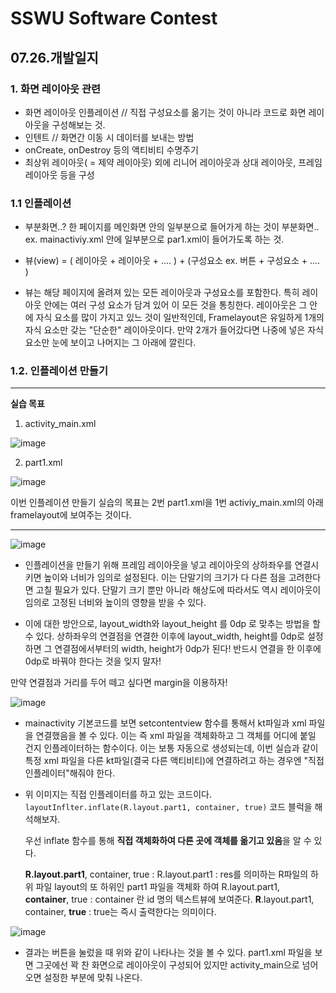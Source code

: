 # SSWU Software Contest
## 07.26.개발일지

### 1. 화면 레이아웃 관련 
- 화면 레이아웃 인플레이션 // 직접 구성요소를 옮기는 것이 아니라 코드로 화면 레이아웃을 구성해보는 것. 
- 인텐트 // 화면간 이동 시 데이터를 보내는 방법 
- onCreate, onDestroy 등의 액티비티 수명주기 
- 최상위 레이아웃( = 제약 레이아웃) 외에 리니어 레이아웃과 상대 레이아웃, 프레임 레이아웃 등을 구성 

### 1.1 인플레이션 

- 부분화면..? 한 페이지를 메인화면 안의 일부분으로 들어가게 하는 것이 부분화면.. 
  ex. mainactiviy.xml 안에 일부분으로 par1.xml이 들어가도록 하는 것. 
  
- 뷰(view) = ( 레이아웃 + 레이아웃 + .... ) + (구성요소 ex. 버튼 + 구성요소 + .... ) 
  
- 뷰는 해당 페이지에 올려져 있는 모든 레이아웃과 구성요소를 포함한다. 특히 레이아웃 안에는 여러 구성 요소가 담겨 있어 이 모든 것을 통칭한다. 레이아웃은 그 안에 자식 요소를 많이 가지고 있느 것이 일반적인데, Framelayout은 유일하게 1개의 자식 요소만 갖는 "단순한" 레이아웃이다. 만약 2개가 들어갔다면 나중에 넣은 자식 요소만 눈에 보이고 나머지는 그 아래에 깔린다. 

### 1.2. 인플레이션 만들기 

---

**실습 목표** 

1. activity_main.xml

![image](https://user-images.githubusercontent.com/65717358/126971788-fc953356-4352-4ff0-be59-a3da31c0a321.png)

2. part1.xml

![image](https://user-images.githubusercontent.com/65717358/126971900-6cd1807d-f225-41b4-9a78-58b5745a6a1c.png)

이번 인플레이션 만들기 실습의 목표는 2번 part1.xml을 1번 activiy_main.xml의 아래 framelayout에 보여주는 것이다. 

--- 

![image](https://user-images.githubusercontent.com/65717358/126969861-6f79a3aa-b9cc-481f-84ec-0c82da1cb25d.png)

- 인플레이션을 만들기 위해 프레임 레이아웃을 넣고 레이아웃의 상하좌우를 연결시키면 높이와 너비가 임의로 설정된다. 이는 단말기의 크기가 다 다른 점을 고려한다면 고칠 필요가 있다. 단말기 크기 뿐만 아니라 해상도에 따라서도 역시 레이아웃이 임의로 고정된 너비와 높이의 영향을 받을 수 있다. 

- 이에 대한 방안으로, layout_width와 layout_height 를 0dp 로 맞추는 방법을 할 수 있다. 상하좌우의 연결점을 연결한 이후에 layout_width, height를 0dp로 설정하면 그 연결점에서부터의 width, height가 0dp가 된다! 반드시 연결을 한 이후에 0dp로 바꿔야 한다는 것을 잊지 말자!

만약 연결점과 거리를 두어 떼고 싶다면 margin을 이용하자!


![image](https://user-images.githubusercontent.com/65717358/126981130-30865d21-16ce-4c50-bd0a-fb1a39032560.png)

- mainactivity 기본코드를 보면 setcontentview 함수를 통해서 kt파일과 xml 파일을 연결했음을 볼 수 있다. 이는 즉 xml 파일을 객체화하고 그 객체를 어디에 붙일 건지 인플레이터하는 함수이다. 이는 보통 자동으로 생성되는데, 이번 실습과 같이 특정 xml 파일을 다른 kt파일(결국 다른 액티비티)에 연결하려고 하는 경우엔 "직접 인플레이터"해줘야 한다. 

- 위 이미지는 직접 인플레이터를 하고 있는 코드이다. ```layoutInflter.inflate(R.layout.part1, container, true)``` 코드 블럭을 해석해보자. 
  
  우선 inflate 함수를 통해 **직접 객체화하여 다른 곳에 객체를 옮기고 있음**을 알 수 있다. 
  
  **R.layout.part1**, container, true : R.layout.part1 : res를 의미하는 R파일의 하위 파일 layout의 또 하위인 part1 파일을 객체화 하여
  R.layout.part1, **container**, true : container 란 id 명의 텍스트뷰에 보여준다. 
  **R**.layout.part1, container, **true** : true는 즉시 출력한다는 의미이다. 
  

![image](https://user-images.githubusercontent.com/65717358/126983527-7db9ce9f-faf2-4f76-93c8-db3c1792475e.png)

- 결과는 버튼을 눌렀을 때 위와 같이 나타나는 것을 볼 수 있다. part1.xml 파일을 보면 그곳에선 꽉 찬 화면으로 레이아웃이 구성되어 있지만 activity_main으로 넘어오면 설정한 부분에 맞춰 나온다. 

